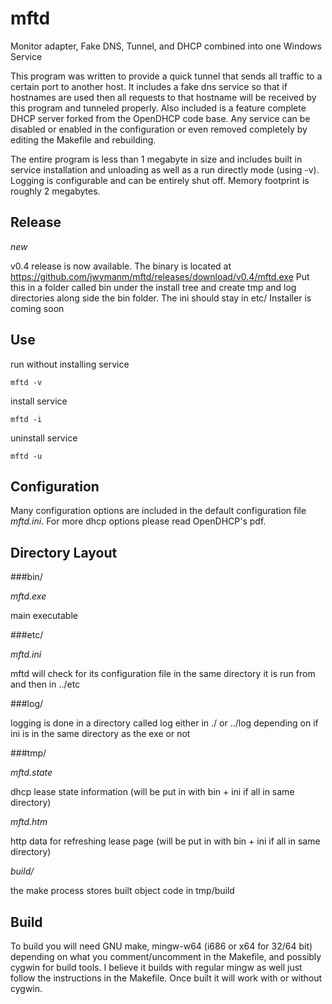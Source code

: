 mftd
====

Monitor adapter, Fake DNS, Tunnel, and DHCP combined into one Windows Service


This program was written to provide a quick tunnel that sends all traffic to a certain port to another host. It includes a fake dns service so that if hostnames are used then all requests to that hostname will be received by this program and tunneled properly. Also included is a feature complete DHCP server forked from the OpenDHCP code base. Any service can be disabled or enabled in the configuration or even removed completely by editing the Makefile and rebuilding.

The entire program is less than 1 megabyte in size and includes built in service installation and unloading as well as a run directly mode (using -v). Logging is configurable and can be entirely shut off. Memory footprint is roughly 2 megabytes.


Release
-------

*new*

   v0.4 release is now available. The binary is located at https://github.com/jwymanm/mftd/releases/download/v0.4/mftd.exe Put this in a folder called bin under the install tree and create tmp and log directories along side the bin folder. The ini should stay in etc/
   Installer is coming soon

Use
---

  run without installing service

    mftd -v


  install service

    mftd -i


  uninstall service

    mftd -u


Configuration
-------------

Many configuration options are included in the default configuration file *mftd.ini*. For more dhcp options please read OpenDHCP's pdf.


Directory Layout
----------------

###bin/

  *mftd.exe* 

  main executable
  

###etc/

  *mftd.ini*

  mftd will check for its configuration file in the same directory it is run from and then in ../etc


###log/ 

  logging is done in a directory called log either in ./ or ../log depending on if ini is in the same directory as the exe or not


###tmp/

  *mftd.state*

  dhcp lease state information (will be put in with bin + ini if all in same directory)

  *mftd.htm*

  http data for refreshing lease page (will be put in with bin + ini if all in same directory)

  *build/*

  the make process stores built object code in tmp/build


Build
-----

To build you will need GNU make, mingw-w64 (i686 or x64 for 32/64 bit) depending on what you comment/uncomment in the Makefile, and possibly cygwin for build tools. I believe it builds with regular mingw as well just follow the instructions in the Makefile. Once built it will work with or without cygwin.
